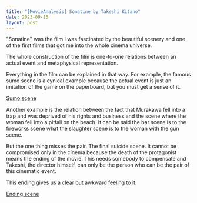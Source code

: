 ```yaml
---
title: "[MovieAnalysis] Sonatine by Takeshi Kitano"
date: 2023-09-15
layout: post
---
```


"Sonatine" was the film I was fascinated by the beautiful scenery and one of the first films that got me into the whole cinema universe.

The whole construction of the film is one-to-one relations between an actual event and metaphysical representation.

Everything in the film can be explained in that way.
For example, the famous sumo scene is a cynical example because the actual event is just an imitation of the game on the paperboard, but you must get a sense of it. 

[Sumo scene](https://www.youtube.com/watch?v=9JTtx07oveY)

Another example is the relation between the fact that Murakawa fell into a trap and was deprived of his rights and business and the scene where the woman fell into a pitfall on the beach.
It can be said the bar scene is to the fireworks scene what the slaughter scene is to the woman with the gun scene.

But the one thing misses the pair. The final suicide scene. It cannot be compromised only in the cinema because the death of the protagonist means the ending of the movie.
This needs somebody to compensate and Takeshi, the director himself, can only be the person who can be the pair of this cinematic event.

This ending gives us a clear but awkward feeling to it.

[Ending scene](https://www.youtube.com/watch?v=j6LCTDDYPzY&t=185s)
